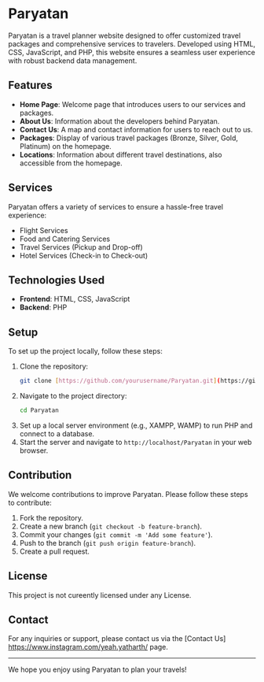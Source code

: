 # Paryatan

Paryatan is a travel planner website designed to offer customized travel packages and comprehensive services to travelers. Developed using HTML, CSS, JavaScript, and PHP, this website ensures a seamless user experience with robust backend data management.

## Features

- **Home Page**: Welcome page that introduces users to our services and packages.
- **About Us**: Information about the developers behind Paryatan.
- **Contact Us**: A map and contact information for users to reach out to us.
- **Packages**: Display of various travel packages (Bronze, Silver, Gold, Platinum) on the homepage.
- **Locations**: Information about different travel destinations, also accessible from the homepage.

## Services

Paryatan offers a variety of services to ensure a hassle-free travel experience:
- Flight Services
- Food and Catering Services
- Travel Services (Pickup and Drop-off)
- Hotel Services (Check-in to Check-out)

## Technologies Used

- **Frontend**: HTML, CSS, JavaScript
- **Backend**: PHP

## Setup

To set up the project locally, follow these steps:

1. Clone the repository:
    ```bash
    git clone [https://github.com/yourusername/Paryatan.git](https://github.com/Yatharth-Bhavsar/Paryatan---A-Travel-Planner-Website)
    ```
2. Navigate to the project directory:
    ```bash
    cd Paryatan
    ```
3. Set up a local server environment (e.g., XAMPP, WAMP) to run PHP and connect to a database.
4. Start the server and navigate to `http://localhost/Paryatan` in your web browser.

## Contribution

We welcome contributions to improve Paryatan. Please follow these steps to contribute:

1. Fork the repository.
2. Create a new branch (`git checkout -b feature-branch`).
3. Commit your changes (`git commit -m 'Add some feature'`).
4. Push to the branch (`git push origin feature-branch`).
5. Create a pull request.

## License

This project is not cureently licensed under any License.

## Contact

For any inquiries or support, please contact us via the [Contact Us] https://www.instagram.com/yeah.yatharth/ page.

---

We hope you enjoy using Paryatan to plan your travels!
